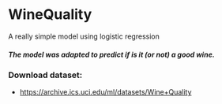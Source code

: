 # WineQuality
A really simple model using logistic regression

##### The model was adapted to predict if is it (or not) a good wine.

### Download dataset:
 - https://archive.ics.uci.edu/ml/datasets/Wine+Quality
